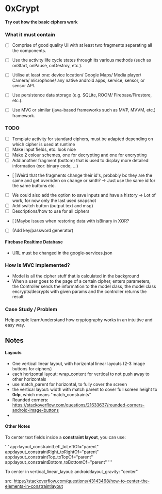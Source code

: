 # 0xCrypt
**Try out how the basic ciphers work**

### What it must contain
- [ ] Comprise of good quality UI with at least two fragments separating all the components.
-  [ ] Use the activity life cycle states through its various methods (such as onStart, onPause, onDestroy,
etc.).
- [ ] Utilise at least one: device location/ Google Maps/ Media player/ Camera/ microphone/ any native
android apps, service, sensor, or sensor API.
- [ ] Use persistence data storage (e.g. SQLite, ROOM/ Firebase/Firestore, etc.).
- [ ] Use MVC or similar (java-based frameworks such as MVP, MVVM, etc.) framework.


### TODO
- [ ] Template activity for standard ciphers, must be adapted depending on which cipher is used at runtime
- [ ] Make input fields, etc. look nice
- [ ] Make 2 colour schemes, one for decrypting and one for encrypting 
- [ ] Add another fragment (bottom) that is used to display more detailed information (xor: binary code, ...)
- [ ]Weird that the fragments change their id's, probably bc they are the same and get overriden on change or smth? 
  -> Just use the same id for the same buttons etc.
- [ ] We could also add the option to save inputs and have a history -> Lot of work, for now only the last used snapshot
- [ ] Add switch button (output text and msg)
- [ ] Descriptions/how to use for all ciphers
- [ ]Maybe issues when restoring data with isBinary in XOR?
- [ ] (Add key/password generator)


#### Firebase Realtime Database
- URL must be changed in the google-services.json
### How is MVC implemented?

- Model is all the cipher stuff that is calculated in the background
- When a user goes to the page of a certain cipher, enters parameters,
  the Controller sends the information to the model class, the model class
  encrypts/decrypts with given params and the controller returns the result


### Case Study / Problem
Help people learn/understand how cryptography works in an intuitive and easy way.



## Notes

#### Layouts
- One vertical linear layout, with horizontal linear layouts (2-3 image buttons for ciphers)
- each horizontal layout: wrap_content for vertical to not push away to other horizontals
- use match_parent for horizontal, to fully cover the screen
- the vertical layout: width with match parent to cover full screen
  height to **0dp**, which means "match_constraints"
- Rounded corners: https://stackoverflow.com/questions/21633637/rounded-corners-android-image-buttons
-

#### Other Notes

To center text fields inside a **constraint layout**, you can use:

'''
app:layout_constraintLeft_toLeftOf="parent"
app:layout_constraintRight_toRightOf="parent"
app:layout_constraintTop_toTopOf="parent"
app:layout_constraintBottom_toBottomOf="parent"
'''

To center in vertical_linear_layout: android:layout_gravity: "center"

src: https://stackoverflow.com/questions/43143468/how-to-center-the-elements-in-constraintlayout

 
